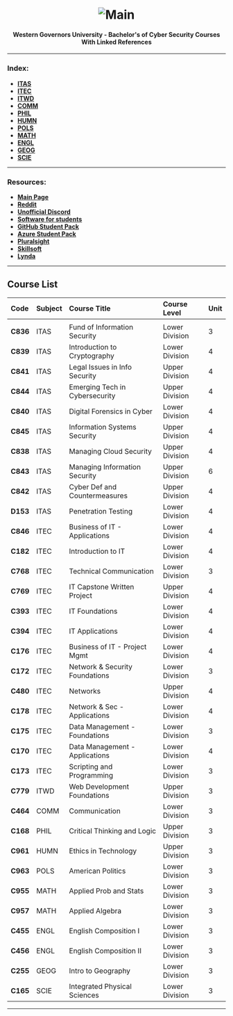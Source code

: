 <h1 align="center"><img src="https://cdn.discordapp.com/attachments/929285820437921814/1011656038518366328/Shell2.gif" alt="Main"></a></h1>
<h4 align="center">Western Governors University - Bachelor's of Cyber Security Courses With Linked References</h4>
   
---

### Index:

- [**ITAS**](https://github.com/Trentinl/WGU-CyberSec/tree/main/root/ITAS)
- [**ITEC**](https://github.com/Trentinl/WGU-CyberSec/tree/main/root/ITEC)
- [**ITWD**](https://github.com/Trentinl/WGU-CyberSec/tree/main/root/ITWD)
- [**COMM**](https://github.com/Trentinl/WGU-CyberSec/tree/main/root/COMM)
- [**PHIL**](https://github.com/Trentinl/WGU-CyberSec/tree/main/root/PHIL)
- [**HUMN**](https://github.com/Trentinl/WGU-CyberSec/tree/main/root/HUMN)
- [**POLS**](https://github.com/Trentinl/WGU-CyberSec/tree/main/root/POLS)
- [**MATH**](https://github.com/Trentinl/WGU-CyberSec/tree/main/root/MATH)
- [**ENGL**](https://github.com/Trentinl/WGU-CyberSec/tree/main/root/ENGL)
- [**GEOG**](https://github.com/Trentinl/WGU-CyberSec/tree/main/root/GEOG)
- [**SCIE**](https://github.com/Trentinl/WGU-CyberSec/tree/main/root/SCIE)

---

### Resources:
- [**Main Page**](https://my.wgu.edu/)
- [**Reddit**](https://www.reddit.com/r/WGU/)
- [**Unofficial Discord**](https://discord.gg/unwgu)
- [**Software for students**](https://wgudreamspark.onthehub.com/WebStore/ProductsByMajorVersionList.aspx?cmi_cs=1&cmi_mnuMain=f4b2ea63-9ba9-e511-9413-b8ca3a5db7a1)
- [**GitHub Student Pack**](https://education.github.com/pack)
- [**Azure Student Pack**](https://azure.microsoft.com/en-us/offers/ms-azr-0144p/)
- [**Pluralsight**](https://lrps.wgu.edu/provision/114583870)
- [**Skillsoft**](https://lrps.wgu.edu/provision/102605)
- [**Lynda**](https://lrps.wgu.edu/provision/180843482)

---

## Course List

| Code     | Subject   | Course Title                        | Course Level    |  Unit    |
|:---------|:----------|:------------------------------------|:----------------|:---------|
|          |           |                                     |                 |          |
| **C836** | ITAS      | Fund of Information Security        | Lower Division  |  3       |
| **C839** | ITAS      | Introduction to Cryptography        | Lower Division  |  4       |
| **C841** | ITAS      | Legal Issues in Info Security       | Upper Division  |  4       |
| **C844** | ITAS      | Emerging Tech in Cybersecurity      | Upper Division  |  4       |
| **C840** | ITAS      | Digital Forensics in Cyber          | Lower Division  |  4       |
| **C845** | ITAS      | Information Systems Security        | Upper Division  |  4       |
| **C838** | ITAS      | Managing Cloud Security             | Upper Division  |  4       |
| **C843** | ITAS      | Managing Information Security       | Upper Division  |  6       |
| **C842** | ITAS      | Cyber Def and Countermeasures       | Upper Division  |  4       |
| **D153** | ITAS      | Penetration Testing                 | Lower Division  |  4       |
| **C846** | ITEC      | Business of IT - Applications       | Lower Division  |  4       |
| **C182** | ITEC      | Introduction to IT                  | Lower Division  |  4       |
| **C768** | ITEC      | Technical Communication             | Lower Division  |  3       |
| **C769** | ITEC      | IT Capstone Written Project         | Upper Division  |  4       |
| **C393** | ITEC      | IT Foundations                      | Lower Division  |  4       |
| **C394** | ITEC      | IT Applications                     | Lower Division  |  4       |
| **C176** | ITEC      | Business of IT - Project Mgmt       | Lower Division  |  4       |
| **C172** | ITEC      | Network & Security Foundations      | Lower Division  |  3       |
| **C480** | ITEC      | Networks                            | Upper Division  |  4       |
| **C178** | ITEC      | Network & Sec - Applications        | Lower Division  |  4       |
| **C175** | ITEC      | Data Management - Foundations       | Lower Division  |  3       |
| **C170** | ITEC      | Data Management - Applications      | Lower Division  |  4       |
| **C173** | ITEC      | Scripting and Programming           | Lower Division  |  3       |
| **C779** | ITWD      | Web Development Foundations         | Upper Division  |  3       |
| **C464** | COMM      | Communication                       | Lower Division  |  3       |
| **C168** | PHIL      | Critical Thinking and Logic         | Upper Division  |  3       |
| **C961** | HUMN      | Ethics in Technology                | Upper Division  |  3       |
| **C963** | POLS      | American Politics                   | Lower Division  |  3       |
| **C955** | MATH      | Applied Prob and Stats              | Lower Division  |  3       |
| **C957** | MATH      | Applied Algebra                     | Lower Division  |  3       |
| **C455** | ENGL      | English Composition I               | Lower Division  |  3       |
| **C456** | ENGL      | English Composition II              | Lower Division  |  3       |
| **C255** | GEOG      | Intro to Geography                  | Lower Division  |  3       |
| **C165** | SCIE      | Integrated Physical Sciences        | Lower Division  |  3       |

---
